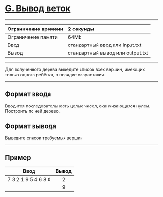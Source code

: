 # [G. Вывод веток](https://contest.yandex.ru/contest/28069/problems/G/)

---
| Ограничение времени  | 2 секунды  |
| :--- |:---|
| Ограничение памяти     | 64Mb |
| Ввод      | стандартный ввод или input.txt |
| Вывод | стандартный вывод или output.txt |
---
Для полученного дерева выведите список всех вершин, имеющих только одного ребёнка, в порядке возрастания.

---
## Формат ввода
Вводится последовательность целых чисел, оканчивающаяся нулем. Построить по ней дерево.

## Формат вывода
Выведите список требуемых вершин

---
## Пример

| Ввод  | Вывод  |
| :---: | :---: |
| 7 3 2 1 9 5 4 6 8 0 | 2 |
|  | 9 |
